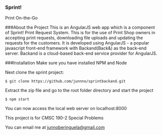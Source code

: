 ### Sprint!
Print On-the-Go

###About the Project
This is an AngularJS web app which is a component of Sprint! Print Request System. This is for the use of Print Shop owners in accepting print requests, downloading file uploads and updating the requests for the customers. It is developed using AngularJS - a popular javascript front-end framework with Backand(Back&) as the back-end server. Backand is a cloud-based back-end service provider for AngularJS. 

###Installation
Make sure you have installed NPM and Node

Next clone the sprint project:

    $ git clone https://github.com/junnno/sprintbackand.git

Extract the zip file and go to the root folder directory and start the project

    $ npm start
    
You can now access the local web server on localhost:8000



This project is for CMSC 190-2 Special Problems


You can email me at junnoberinguela@gmail.com




